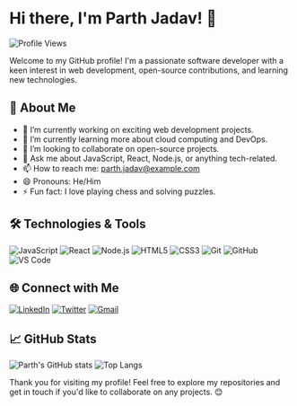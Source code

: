 # Hi there, I'm Parth Jadav! 👋

![Profile Views](https://komarev.com/ghpvc/?username=ParthJadav1102&color=blue)

Welcome to my GitHub profile! I'm a passionate software developer with a keen interest in web development, open-source contributions, and learning new technologies. 

## 🚀 About Me

- 🔭 I’m currently working on exciting web development projects.
- 🌱 I’m currently learning more about cloud computing and DevOps.
- 👯 I’m looking to collaborate on open-source projects.
- 💬 Ask me about JavaScript, React, Node.js, or anything tech-related.
- 📫 How to reach me: [parth.jadav@example.com](mailto:parth.jadav@example.com)
- 😄 Pronouns: He/Him
- ⚡ Fun fact: I love playing chess and solving puzzles.

## 🛠️ Technologies & Tools

![JavaScript](https://img.shields.io/badge/-JavaScript-F7DF1E?style=flat&logo=javascript&logoColor=black)
![React](https://img.shields.io/badge/-React-61DAFB?style=flat&logo=react&logoColor=black)
![Node.js](https://img.shields.io/badge/-Node.js-339933?style=flat&logo=node.js&logoColor=white)
![HTML5](https://img.shields.io/badge/-HTML5-E34F26?style=flat&logo=html5&logoColor=white)
![CSS3](https://img.shields.io/badge/-CSS3-1572B6?style=flat&logo=css3&logoColor=white)
![Git](https://img.shields.io/badge/-Git-F05032?style=flat&logo=git&logoColor=white)
![GitHub](https://img.shields.io/badge/-GitHub-181717?style=flat&logo=github&logoColor=white)
![VS Code](https://img.shields.io/badge/-VS%20Code-007ACC?style=flat&logo=visual-studio-code&logoColor=white)

## 🌐 Connect with Me

[![LinkedIn](https://img.shields.io/badge/-LinkedIn-0077B5?style=flat&logo=linkedin&logoColor=white)](https://www.linkedin.com/in/parthjadav1102/)
[![Twitter](https://img.shields.io/badge/-Twitter-1DA1F2?style=flat&logo=twitter&logoColor=white)](https://twitter.com/ParthJadav1102)
[![Gmail](https://img.shields.io/badge/-Gmail-D14836?style=flat&logo=gmail&logoColor=white)](mailto:parth.jadav@example.com)

## 📈 GitHub Stats

![Parth's GitHub stats](https://github-readme-stats.vercel.app/api?username=ParthJadav1102&show_icons=true&theme=radical)
![Top Langs](https://github-readme-stats.vercel.app/api/top-langs/?username=ParthJadav1102&layout=compact&theme=radical)

Thank you for visiting my profile! Feel free to explore my repositories and get in touch if you'd like to collaborate on any projects. 😊

